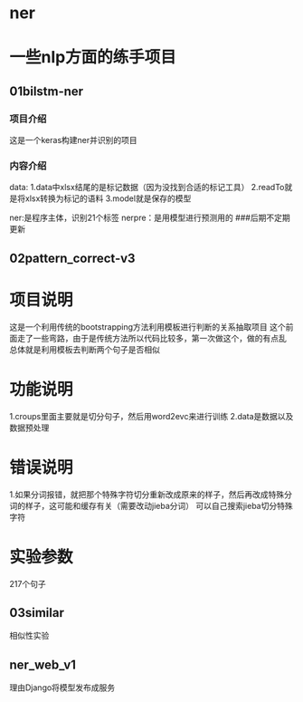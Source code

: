 # ner
# 一些nlp方面的练手项目

## 01bilstm-ner
### 项目介绍
这是一个keras构建ner并识别的项目
### 内容介绍
data:
1.data中xlsx结尾的是标记数据（因为没找到合适的标记工具）
2.readTo就是将xlsx转换为标记的语料
3.model就是保存的模型

ner:是程序主体，识别21个标签
nerpre：是用模型进行预测用的
###后期不定期更新

## 02pattern_correct-v3
# 项目说明
这是一个利用传统的bootstrapping方法利用模板进行判断的关系抽取项目
这个前面走了一些弯路，由于是传统方法所以代码比较多，第一次做这个，做的有点乱
总体就是利用模板去判断两个句子是否相似
# 功能说明
1.croups里面主要就是切分句子，然后用word2evc来进行训练
2.data是数据以及数据预处理
# 错误说明
1.如果分词报错，就把那个特殊字符切分重新改成原来的样子，然后再改成特殊分词的样子，这可能和缓存有关（需要改动jieba分词）
可以自己搜索jieba切分特殊字符
# 实验参数
217个句子

## 03similar
相似性实验

## ner_web_v1
理由Django将模型发布成服务











